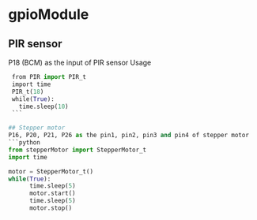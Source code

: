 # gpioModule

## PIR sensor
  P18 (BCM) as the input of PIR sensor
  Usage
  ```python
  from PIR import PIR_t
  import time
  PIR_t(18)  
  while(True):
    time.sleep(10)
  ```
  
## Stepper motor 
  P16, P20, P21, P26 as the pin1, pin2, pin3 and pin4 of stepper motor
 ```python
from stepperMotor import StepperMotor_t
import time

motor = StepperMotor_t()
while(True):
        time.sleep(5)
        motor.start()
        time.sleep(5)
        motor.stop()
 ```
